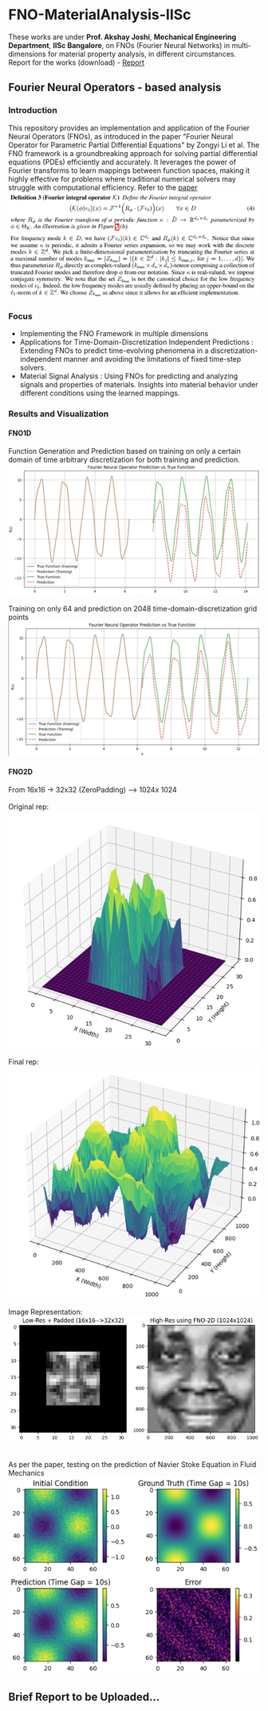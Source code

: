 # FNO-MaterialAnalysis-IISc
These works are under **Prof. Akshay Joshi**, **Mechanical Engineering Department**, **IISc Bangalore**, on FNOs (Fourier Neural Networks) in multi-dimensions for material property analysis, in different circumstances. 
Report for the works (download) - [Report](https://github.com/kaustuv-d/FNO-MaterialAnalysis-IISc/blob/main/iisc_report_2.pdf)

## Fourier Neural Operators - based analysis
### Introduction
This repository provides an implementation and application of the Fourier Neural Operators (FNOs), as introduced in the paper "Fourier Neural Operator for Parametric Partial Differential Equations" by Zongyi Li et al. The FNO framework is a groundbreaking approach for solving partial differential equations (PDEs) efficiently and accurately. It leverages the power of Fourier transforms to learn mappings between function spaces, making it highly effective for problems where traditional numerical solvers may struggle with computational efficiency. Refer to the [paper](https://github.com/kaustuv-d/FNO-MaterialAnalysis-IISc/blob/main/fourier_neural_operator_for_pde.pdf)
![Alt](def-fno.png)
### Focus
- Implementing the FNO Framework in multiple dimensions
- Applications for Time-Domain-Discretization Independent Predictions : Extending FNOs to predict time-evolving phenomena in a discretization-independent manner and avoiding the limitations of fixed time-step solvers.
- Material Signal Analysis : Using FNOs for predicting and analyzing signals and properties of materials. Insights into material behavior under different conditions using the learned mappings.

### Results and Visualization
#### FNO1D
Function Generation and Prediction based on training on only a certain domain of time arbitrary discretization for both training and prediction.
![Alt](1D-func_pred.png)

Training on only 64 and prediction on 2048 time-domain-discretization grid points
![Alt](2048_2to4_FNO.png)

#### FNO2D
From 16x16 -> 32x32 (ZeroPadding) --> 1024x 1024<br />
<br />
Original rep: <br />![Alt](fno_res1.png)<br />
<br />
Final rep:<br /> ![Alt](fno_res2.png) <br />
<br />
Image Representation:<br />
![Alt](fno_res3.png)<br />
<br />
<br />
As per the paper, testing on the prediction of Navier Stoke Equation in Fluid Mechanics<br />
![Alt](navierstoke_res1.png)<br />

## Brief Report to be Uploaded...
